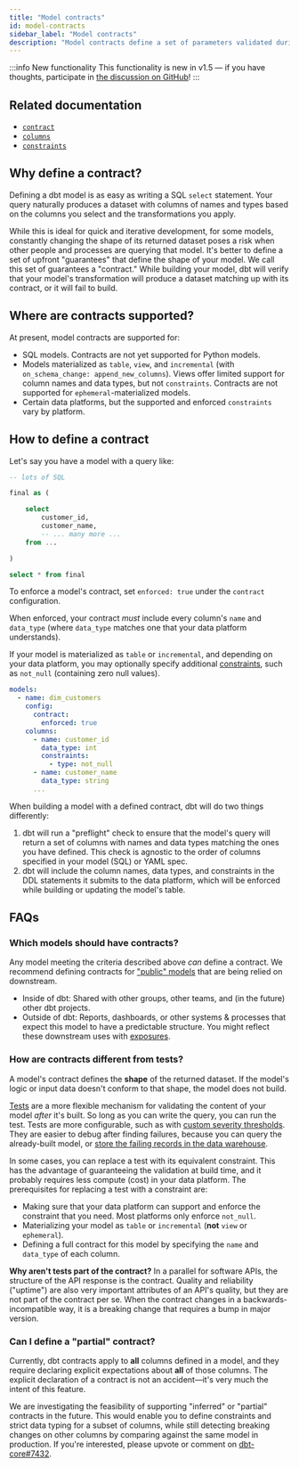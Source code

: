 ```yaml
---
title: "Model contracts"
id: model-contracts
sidebar_label: "Model contracts"
description: "Model contracts define a set of parameters validated during transformation"
---
```


<VersionBlock lastVersion="1.5">

:::info New functionality
This functionality is new in v1.5 — if you have thoughts, participate in [the discussion on GitHub](https://github.com/dbt-labs/dbt-core/discussions/6726)!
:::

</VersionBlock>


## Related documentation
* [`contract`](resource-configs/contract)
* [`columns`](resource-properties/columns)
* [`constraints`](resource-properties/constraints)

## Why define a contract?

Defining a dbt model is as easy as writing a SQL `select` statement. Your query naturally produces a dataset with columns of names and types based on the columns you select and the transformations you apply.

While this is ideal for quick and iterative development, for some models, constantly changing the shape of its returned dataset poses a risk when other people and processes are querying that model. It's better to define a set of upfront "guarantees" that define the shape of your model. We call this set of guarantees a "contract." While building your model, dbt will verify that your model's transformation will produce a dataset matching up with its contract, or it will fail to build.

## Where are contracts supported?

At present, model contracts are supported for:
- SQL models. Contracts are not yet supported for Python models.
- Models materialized as `table`, `view`, and `incremental` (with `on_schema_change: append_new_columns`). Views offer limited support for column names and data types, but not `constraints`. Contracts are not supported for `ephemeral`-materialized models.
- Certain data platforms, but the supported and enforced `constraints` vary by platform.

## How to define a contract

Let's say you have a model with a query like:

<File name="models/marts/dim_customers.sql">

```sql
-- lots of SQL

final as (

    select
        customer_id,
        customer_name,
        -- ... many more ...
    from ...

)

select * from final
```

</File>

To enforce a model's contract, set `enforced: true` under the `contract` configuration.

When enforced, your contract _must_ include every column's `name` and `data_type` (where `data_type` matches one that your data platform understands).

If your model is materialized as `table` or `incremental`, and depending on your data platform, you may optionally specify additional [constraints](resource-properties/constraints), such as `not_null` (containing zero null values).

<File name="models/marts/customers.yml">

```yaml
models:
  - name: dim_customers
    config:
      contract:
        enforced: true
    columns:
      - name: customer_id
        data_type: int
        constraints:
          - type: not_null
      - name: customer_name
        data_type: string
      ...
```

</File>

When building a model with a defined contract, dbt will do two things differently:
1. dbt will run a "preflight" check to ensure that the model's query will return a set of columns with names and data types matching the ones you have defined. This check is agnostic to the order of columns specified in your model (SQL) or YAML spec.
2. dbt will include the column names, data types, and constraints in the DDL statements it submits to the data platform, which will be enforced while building or updating the model's table.

## FAQs

### Which models should have contracts?

Any model meeting the criteria described above _can_ define a contract. We recommend defining contracts for ["public" models](model-access) that are being relied on downstream.
- Inside of dbt: Shared with other groups, other teams, and (in the future) other dbt projects.
- Outside of dbt: Reports, dashboards, or other systems & processes that expect this model to have a predictable structure. You might reflect these downstream uses with [exposures](exposures).

### How are contracts different from tests?

A model's contract defines the **shape** of the returned dataset. If the model's logic or input data doesn't conform to that shape, the model does not build.

[Tests](docs/build/tests) are a more flexible mechanism for validating the content of your model _after_ it's built. So long as you can write the query, you can run the test. Tests are more configurable, such as with [custom severity thresholds](severity). They are easier to debug after finding failures, because you can query the already-built model, or [store the failing records in the data warehouse](resource-configs/store_failures).

In some cases, you can replace a test with its equivalent constraint. This has the advantage of guaranteeing the validation at build time, and it probably requires less compute (cost) in your data platform. The prerequisites for replacing a test with a constraint are:
- Making sure that your data platform can support and enforce the constraint that you need. Most platforms only enforce `not_null`.
- Materializing your model as `table` or `incremental` (**not** `view` or `ephemeral`).
- Defining a full contract for this model by specifying the `name` and `data_type` of each column.

**Why aren't tests part of the contract?** In a parallel for software APIs, the structure of the API response is the contract. Quality and reliability ("uptime") are also very important attributes of an API's quality, but they are not part of the contract per se. When the contract changes in a backwards-incompatible way, it is a breaking change that requires a bump in major version.

### Can I define a "partial" contract?

Currently, dbt contracts apply to **all** columns defined in a model, and they require declaring explicit expectations about **all** of those columns. The explicit declaration of a contract is not an accident—it's very much the intent of this feature.

We are investigating the feasibility of supporting "inferred" or "partial" contracts in the future. This would enable you to define constraints and strict data typing for a subset of columns, while still detecting breaking changes on other columns by comparing against the same model in production. If you're interested, please upvote or comment on [dbt-core#7432](https://github.com/dbt-labs/dbt-core/issues/7432).
